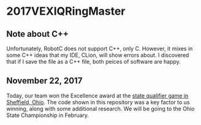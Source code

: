 # 2017VEXIQRingMaster
## Note about C++
Unfortunately, RobotC does not support C++, only C. However, it mixes in some C++ ideas that my IDE, CLion, will show errors about. I discovered that if I save the file as a C++ file, both peices of software are happy. 
## November 22, 2017
Today, our team won the Excellence award at the [state qualifier game in Sheffield, Ohio](https://www.robotevents.com/robot-competitions/vex-iq-challenge/RE-VIQC-17-3799.html). The code shown in this repository was a key factor to us winning, along with some additional research. We will be going to the Ohio State Championship in February.
